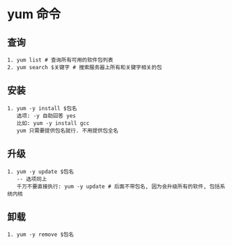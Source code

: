 # yum 命令
## 查询
    1. yum list # 查询所有可用的软件包列表
    2. yum search $关键字 # 搜索服务器上所有和关键字相关的包
## 安装
    1. yum -y install $包名
       选项: -y 自助回答 yes
       比如: yum -y install gcc
       yum 只需要提供包名就行. 不用提供包全名
## 升级
    1. yum -y update $包名
       -- 选项同上 
       千万不要直接执行: yum -y update # 后面不带包名, 因为会升级所有的软件, 包括系统内核
## 卸载
    1. yum -y remove $包名